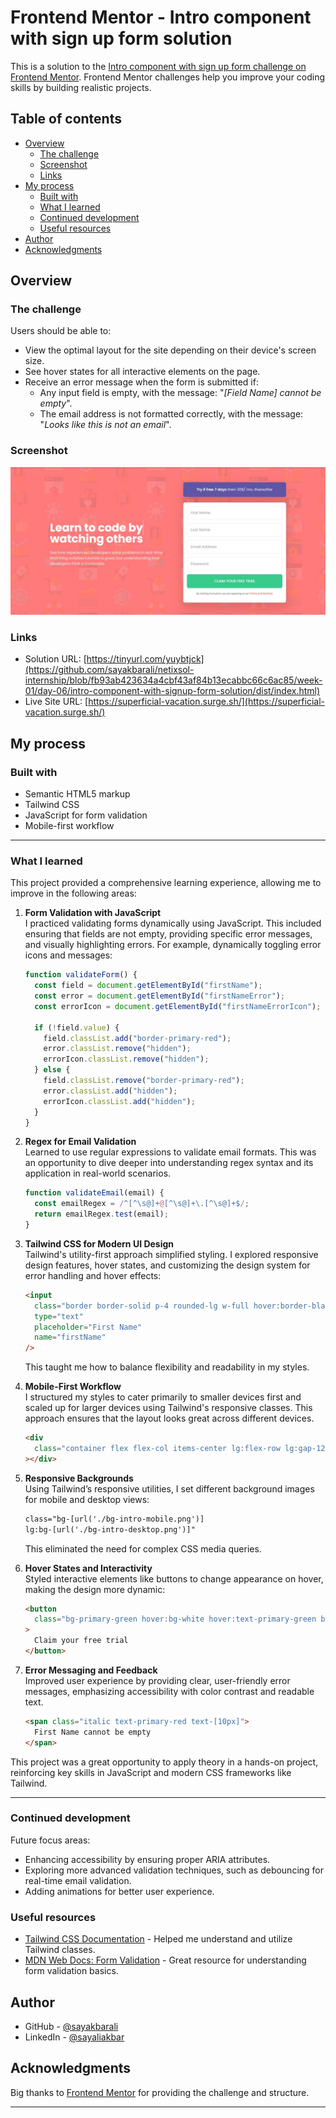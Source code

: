 # Frontend Mentor - Intro component with sign up form solution

This is a solution to the [Intro component with sign up form challenge on Frontend Mentor](https://www.frontendmentor.io/challenges/intro-component-with-signup-form-5cf91bd49edda32581d28fd1). Frontend Mentor challenges help you improve your coding skills by building realistic projects.

## Table of contents

- [Overview](#overview)
  - [The challenge](#the-challenge)
  - [Screenshot](#screenshot)
  - [Links](#links)
- [My process](#my-process)
  - [Built with](#built-with)
  - [What I learned](#what-i-learned)
  - [Continued development](#continued-development)
  - [Useful resources](#useful-resources)
- [Author](#author)
- [Acknowledgments](#acknowledgments)

## Overview

### The challenge

Users should be able to:

- View the optimal layout for the site depending on their device's screen size.
- See hover states for all interactive elements on the page.
- Receive an error message when the form is submitted if:
  - Any input field is empty, with the message: "_[Field Name] cannot be empty_".
  - The email address is not formatted correctly, with the message: "_Looks like this is not an email_".

### Screenshot

![Intro Component Sign Up Page Desktop](./introComponentSignUpFormDesktop.jpg)

### Links

- Solution URL: [https://tinyurl.com/yuybtjck](https://github.com/sayakbarali/netixsol-internship/blob/fb93ab423634a4cbf43af84b13ecabbc66c6ac85/week-01/day-06/intro-component-with-signup-form-solution/dist/index.html)
- Live Site URL: [https://superficial-vacation.surge.sh/](https://superficial-vacation.surge.sh/)

## My process

### Built with

- Semantic HTML5 markup
- Tailwind CSS
- JavaScript for form validation
- Mobile-first workflow

---

### What I learned

This project provided a comprehensive learning experience, allowing me to improve in the following areas:

1. **Form Validation with JavaScript**  
   I practiced validating forms dynamically using JavaScript. This included ensuring that fields are not empty, providing specific error messages, and visually highlighting errors. For example, dynamically toggling error icons and messages:

   ```js
   function validateForm() {
     const field = document.getElementById("firstName");
     const error = document.getElementById("firstNameError");
     const errorIcon = document.getElementById("firstNameErrorIcon");

     if (!field.value) {
       field.classList.add("border-primary-red");
       error.classList.remove("hidden");
       errorIcon.classList.remove("hidden");
     } else {
       field.classList.remove("border-primary-red");
       error.classList.add("hidden");
       errorIcon.classList.add("hidden");
     }
   }
   ```

2. **Regex for Email Validation**  
   Learned to use regular expressions to validate email formats. This was an opportunity to dive deeper into understanding regex syntax and its application in real-world scenarios.

   ```js
   function validateEmail(email) {
     const emailRegex = /^[^\s@]+@[^\s@]+\.[^\s@]+$/;
     return emailRegex.test(email);
   }
   ```

3. **Tailwind CSS for Modern UI Design**  
   Tailwind's utility-first approach simplified styling. I explored responsive design features, hover states, and customizing the design system for error handling and hover effects:

   ```html
   <input
     class="border border-solid p-4 rounded-lg w-full hover:border-black/100"
     type="text"
     placeholder="First Name"
     name="firstName"
   />
   ```

   This taught me how to balance flexibility and readability in my styles.

4. **Mobile-First Workflow**  
   I structured my styles to cater primarily to smaller devices first and scaled up for larger devices using Tailwind's responsive classes. This approach ensures that the layout looks great across different devices.

   ```html
   <div
     class="container flex flex-col items-center lg:flex-row lg:gap-12 md:w-2/3"
   ></div>
   ```

5. **Responsive Backgrounds**  
   Using Tailwind’s responsive utilities, I set different background images for mobile and desktop views:

   ```html
   class="bg-[url('./bg-intro-mobile.png')]
   lg:bg-[url('./bg-intro-desktop.png')]"
   ```

   This eliminated the need for complex CSS media queries.

6. **Hover States and Interactivity**  
   Styled interactive elements like buttons to change appearance on hover, making the design more dynamic:

   ```html
   <button
     class="bg-primary-green hover:bg-white hover:text-primary-green border-primary-green border-2 rounded-lg"
   >
     Claim your free trial
   </button>
   ```

7. **Error Messaging and Feedback**  
   Improved user experience by providing clear, user-friendly error messages, emphasizing accessibility with color contrast and readable text.

   ```html
   <span class="italic text-primary-red text-[10px]">
     First Name cannot be empty
   </span>
   ```

This project was a great opportunity to apply theory in a hands-on project, reinforcing key skills in JavaScript and modern CSS frameworks like Tailwind.

---

### Continued development

Future focus areas:

- Enhancing accessibility by ensuring proper ARIA attributes.
- Exploring more advanced validation techniques, such as debouncing for real-time email validation.
- Adding animations for better user experience.

### Useful resources

- [Tailwind CSS Documentation](https://tailwindcss.com/docs) - Helped me understand and utilize Tailwind classes.
- [MDN Web Docs: Form Validation](https://developer.mozilla.org/en-US/docs/Learn/Forms/Form_validation) - Great resource for understanding form validation basics.

## Author

- GitHub - [@sayakbarali](https://github.com/sayakbarali/)
- LinkedIn - [@sayaliakbar](https://www.linkedin.com/in/sayaliakbar)

## Acknowledgments

Big thanks to [Frontend Mentor](https://www.frontendmentor.io/) for providing the challenge and structure.

---
